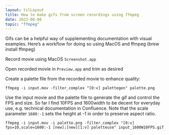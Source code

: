 ```yaml
---
layout: tilLayout
title: How to make gifs from screen recordings using ffmpeg
date: 2023-08-08
topic: "ffmpeg"
---
```

Gifs can be a helpful way of supplementing documentation with visual examples. Here’s a workflow for doing so using MacOS and ffmpeg (brew install ffmpeg)

<!-- excerpt -->
Record movie using MacOS `Screenshot.app`

Open recorded movie in `Preview.app` and trim as desired

Create a palette file from the recorded movie to enhance quality:

`ffmpeg -i input.mov -filter_complex "[0:v] palettegen" palette.png`

Use the input movie and the palette file to generate the gif and control the FPS and size. So far I find 10FPS and 1600width to be decent for everyday use, e.g. technical documentation in Confluence. Note that the scale parameter `1600:-1` sets the height at -1 in order to preserve aspect ratio.

`ffmpeg -i input.mov -i palette.png -filter_complex "[0:v] fps=10,scale=1600:-1 [new];[new][1:v] paletteuse" input_1600W10FPS.gif`
